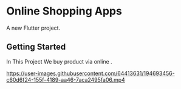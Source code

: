 # Online Shopping Apps 

A new Flutter project.

## Getting Started

In This Project We buy product via online .

https://user-images.githubusercontent.com/64413631/194693456-c60d6f24-155f-4189-aa46-7aca2495fa06.mp4

